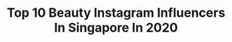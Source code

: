 ---
title: Top 10 Beauty Instagram Influencers In Singapore In 2020
description: >-
  Find top beauty Instagram influencers in Singapore in 2020. Most popular hashtags: #sgskincare #ootd #circuitbreaker #skincare.
platform: Instagram
profiles:
  - username: "lihuijapanlove"
    fullname: >-
      Lihui利慧| Singapore新加坡🇸🇬
    location: "Singapore"
    followers: 31672
    engagement: 462
    commentsToLikes: 0.083305
    id: ckaotr1v0x4230i78w5diw0tm
    verified: false
    hashtags: "#getskinhappy, #aveenobody, #cityhotpot, #choosehealthy"
  - username: "tylomere"
    fullname: >-
      Tyler Koh 🌱
    location: "Singapore"
    followers: 19725
    engagement: 686
    commentsToLikes: 0.033101
    id: ck5cgzj3apu9c0i11ascv8ghh
    verified: false
    hashtags: "#zalorasg, #thelittleprince, #mountbromo, #cottoncandyskies"
  - username: "aimeechengbradshaw"
    fullname: >-
      Aimee Cheng-Bradshaw (程珮蕓)
    location: "Singapore"
    followers: 103365
    engagement: 402
    commentsToLikes: 0.023088
    id: ck55jn7nsxd3r0i11s2wl5m3n
    verified: true
    hashtags: "#adidassg, #alphabounce, #ultraboost, #superdown"
  - username: "karishmajashani"
    fullname: >-
      Karishma
    location: "Singapore"
    followers: 17682
    engagement: 811
    commentsToLikes: 0.051204
    id: ck15uiuqzne1u0i19vl98atrd
    verified: false
    hashtags: "#revolveme, #blowplusbar, #revolve, #superdownxdraya"
  - username: "willamazing"
    fullname: >-
      Willabelle Ong
    location: "Singapore"
    followers: 177154
    engagement: 185
    commentsToLikes: 0.026983
    id: ck0tzltfnqtab0i191gu9eaqt
    verified: true
    hashtags: "#burberrysg, #babydior, #celinesg, #veryversace"
  - username: "iamannlopez"
    fullname: >-
      𝒶𝓃𝓃 𝓁𝑜𝓅𝑒𝓏
    location: "Singapore"
    followers: 6577
    engagement: 682
    commentsToLikes: 0.201004
    id: ck8t3u1fb4htp0j786z8ckad0
    verified: false
    hashtags: "#saree, #ootn, #brownskin, #htvncares"
  - username: "kaitinghearts"
    fullname: >-
      Kaiting Cheng
    location: "Singapore"
    followers: 23797
    engagement: 237
    commentsToLikes: 0.053338
    id: ck5hh8kxn6y4t0i11226wcjhx
    verified: false
    hashtags: "#sgbeauty, #sunscreen, #mediesthesg, #aquauvdaycream"
  - username: "selmakeziaa"
    fullname: >-
      Kezia 🦄
    location: "Singapore"
    followers: 12045
    engagement: 937
    commentsToLikes: 0.017635
    id: ck5hqiqett6fx0i11q9n0dfgw
    verified: false
    hashtags: "#dewycelcushion, #obatherbal, #sekarangmileasamatangolagi, #tangoxmilea"
  - username: "aylna"
    fullname: >-
      A Y L N A N E O
    location: "Singapore"
    followers: 126697
    engagement: 81
    commentsToLikes: 0.038185
    id: ck6uc32o5d7q50j711pxlnqp3
    verified: false
    hashtags: "#kinohimitsusg, #shopeesg, #circuitbreaker, #catfish"
  - username: "mandyymiz"
    fullname: >-
      Mandy 陈佩思
    location: "Singapore"
    followers: 17921
    engagement: 240
    commentsToLikes: 0.137471
    id: ck6ub2wfo75k00j717ugsbqq8
    verified: false
    hashtags: "#exploresg, #bodycondress, #sgreview, #beautyblog"
---